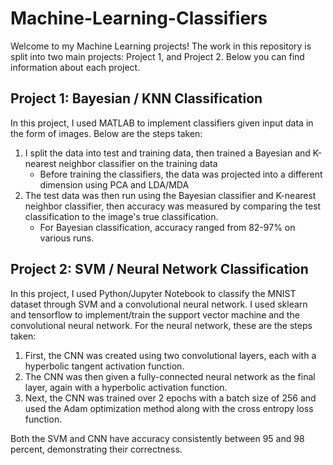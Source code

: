  # Machine-Learning-Classifiers

Welcome to my Machine Learning projects! The work in this repository is split into two main projects: Project 1, and Project 2. Below you can find information about each project.


## Project 1: Bayesian / KNN Classification

In this project, I used MATLAB to implement classifiers given input data in the form of images. Below are the steps taken:

1. I split the data into test and training data, then trained a Bayesian and K-nearest neighbor classifier on the training data
    - Before training the classifiers, the data was projected into a different dimension using PCA and LDA/MDA
2. The test data was then run using the Bayesian classifier and K-nearest neighbor classifier, then accuracy was measured by comparing the test classification to the image's true classification.
    - For Bayesian classification, accuracy ranged from 82-97% on various runs. 

## Project 2: SVM / Neural Network Classification
 
In this project, I used Python/Jupyter Notebook to classify the MNIST dataset through SVM and a convolutional neural network. I used sklearn and tensorflow to implement/train the support vector machine and the convolutional neural network. For the neural network, these are the steps taken:

1. First, the CNN was created using two convolutional layers, each with a hyperbolic tangent activation function.
2. The CNN was then given a fully-connected neural network as the final layer, again with a hyperbolic activation function.
3. Next, the CNN was trained over 2 epochs with a batch size of 256 and used the Adam optimization method along with the cross entropy loss function. 

Both the SVM and CNN have accuracy consistently between 95 and 98 percent, demonstrating their correctness. 